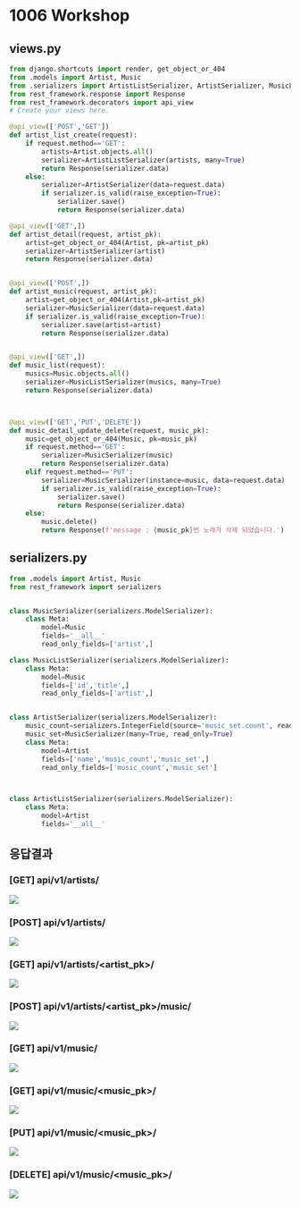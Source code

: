 # 1006 Workshop

## views.py

```python
from django.shortcuts import render, get_object_or_404
from .models import Artist, Music
from .serializers import ArtistListSerializer, ArtistSerializer, MusicListSerializer, MusicSerializer
from rest_framework.response import Response
from rest_framework.decorators import api_view
# Create your views here.

@api_view(['POST','GET'])
def artist_list_create(request):
    if request.method=='GET':
        artists=Artist.objects.all()
        serializer=ArtistListSerializer(artists, many=True)
        return Response(serializer.data)
    else:
        serializer=ArtistSerializer(data=request.data)
        if serializer.is_valid(raise_exception=True):
            serializer.save()
            return Response(serializer.data)

@api_view(['GET',])
def artist_detail(request, artist_pk):
    artist=get_object_or_404(Artist, pk=artist_pk)
    serializer=ArtistSerializer(artist)
    return Response(serializer.data)


@api_view(['POST',])
def artist_music(request, artist_pk):
    artist=get_object_or_404(Artist,pk=artist_pk)
    serializer=MusicSerializer(data=request.data)
    if serializer.is_valid(raise_exception=True):
        serializer.save(artist=artist)
        return Response(serializer.data)


@api_view(['GET',])
def music_list(request):
    musics=Music.objects.all()
    serializer=MusicListSerializer(musics, many=True)
    return Response(serializer.data)



@api_view(['GET','PUT','DELETE'])
def music_detail_update_delete(request, music_pk):
    music=get_object_or_404(Music, pk=music_pk)
    if request.method=='GET':
        serializer=MusicSerializer(music)
        return Response(serializer.data)
    elif request.method=='PUT':
        serializer=MusicSerializer(instance=music, data=request.data)
        if serializer.is_valid(raise_exception=True):
            serializer.save()
            return Response(serializer.data)
    else:
        music.delete()
        return Response(f'message : {music_pk}번 노래가 삭제 되었습니다.')

```



## serializers.py

```python
from .models import Artist, Music
from rest_framework import serializers


class MusicSerializer(serializers.ModelSerializer):
    class Meta:
        model=Music
        fields='__all__'
        read_only_fields=['artist',]

class MusicListSerializer(serializers.ModelSerializer):
    class Meta:
        model=Music
        fields=['id','title',]
        read_only_fields=['artist',]


class ArtistSerializer(serializers.ModelSerializer):
    music_count=serializers.IntegerField(source='music_set.count', read_only=True)
    music_set=MusicSerializer(many=True, read_only=True)
    class Meta:
        model=Artist
        fields=['name','music_count','music_set',]
        read_only_fields=['music_count','music_set']



class ArtistListSerializer(serializers.ModelSerializer):
    class Meta:
        model=Artist
        fields='__all__'


```



## 응답결과

### [GET] api/v1/artists/

![](img/img1.JPG)



### [POST] api/v1/artists/

![](img/img2.JPG)



### [GET] api/v1/artists/<artist_pk>/

![](img/img3.JPG)



### [POST] api/v1/artists/<artist_pk>/music/

![](img/img4.JPG)



### [GET] api/v1/music/

![](img/img5.JPG)



### [GET] api/v1/music/<music_pk>/

![](img/img6.JPG)



### [PUT] api/v1/music/<music_pk>/

![](img/img7.JPG)



### [DELETE] api/v1/music/<music_pk>/

![](img/img8.JPG)

